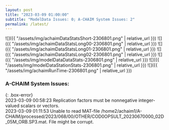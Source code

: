 ```yaml
---
layout: post
title: "2023-03-09 01:00:00"
subtitle: "ModelData Issues: 0; A-CHAIM System Issues: 2"
permalink: /latest/
---
```


![]({{ "/assets/img/achaimDataStatsShort-2306801.png" | relative_url }})
![]({{ "/assets/img/achaimDataStatsLong00-2306801.png" | relative_url }})
![]({{ "/assets/img/achaimDataStatsLong01-2306801.png" | relative_url }})
![]({{ "/assets/img/achaimDataStatsLong02-2306801.png" | relative_url }})
![]({{ "/assets/img/modelDataDataStats-2306801.png" | relative_url }})
![]({{ "/assets/img/modelDataStationStats-2306801.png" | relative_url }})
![]({{ "/assets/img/achaimRunTime-2306801.png" | relative_url }})


### A-CHAIM System Issues:  
  
{: .box-error}  
2023-03-09 00:58:23 Replication factors must be nonnegative integer-valued scalars or vectors.  
2023-03-09 01:11:53 Unable to read MAT-file /home2/achaim1/A-CHAIM/processed/2023/068/00/OTHER/COD0OPSULT_20230670000_02D_05M_ORB.SP3.mat. File might be corrupt.  
